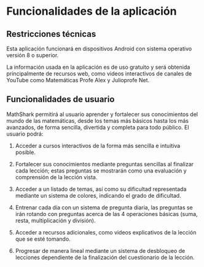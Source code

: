 # Funcionalidades de la aplicación

## Restricciones técnicas
Esta aplicación funcionará en dispositivos Android con sistema operativo versión 8 o superior.

La información usada en la aplicación es de uso gratuito y será obtenida principalmente de recursos web, como videos interactivos de canales de YouTube como Matemáticas Profe Alex y Julioprofe Net.

## Funcionalidades de usuario
MathShark permitirá al usuario aprender y fortalecer sus conocimientos del mundo de las matemáticas, desde los temas más básicos hasta los más avanzados, de forma sencilla, divertida y completa para todo público. El usuario podrá:

1. Acceder a cursos interactivos de la forma más sencilla e intuitiva posible.

2. Fortalecer sus conocimientos mediante preguntas sencillas al finalizar cada lección; estas preguntas se mostrarán como una evaluación y comprensión de la lección vista.

3. Acceder a un listado de temas, así como su dificultad representada mediante un sistema de colores, indicando el grado de dificultad.

4. Entrenar cada día con un sistema de pregunta diaria, las preguntas se irán rotando con preguntas acerca de las 4 operaciones básicas (suma, resta, multiplicación y división).

5. Acceder a recursos adicionales, como videos explicativos de la lección que se esté tomando.

6. Progresar de manera lineal mediante un sistema de desbloqueo de lecciones dependiente de la finalización del cuestionario de la lección.







